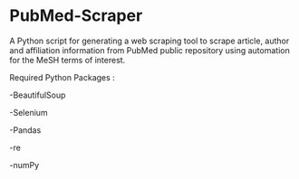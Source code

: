 # PubMed-Scraper
A Python script for generating a web scraping tool to scrape article, author and affiliation information from PubMed public repository using automation for the MeSH terms of interest. 

Required Python Packages : 

-BeautifulSoup

-Selenium

-Pandas

-re

-numPy
